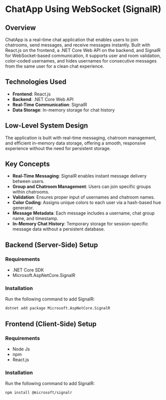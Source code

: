 # ChatApp Using WebSocket (SignalR)

## Overview
ChatApp is a real-time chat application that enables users to join chatrooms, send messages, and receive messages instantly. Built with React.js on the frontend, a .NET Core Web API on the backend, and SignalR for WebSocket-based communication, it supports user and room validation, color-coded usernames, and hides usernames for consecutive messages from the same user for a clean chat experience.

## Technologies Used
- **Frontend**: React.js
- **Backend**: .NET Core Web API
- **Real-Time Communication**: SignalR
- **Data Storage**: In-memory storage for chat history

## Low-Level System Design
The application is built with real-time messaging, chatroom management, and efficient in-memory data storage, offering a smooth, responsive experience without the need for persistent storage. 

## Key Concepts
- **Real-Time Messaging**: SignalR enables instant message delivery between users.
- **Group and Chatroom Management**: Users can join specific groups within chatrooms.
- **Validation**: Ensures proper input of usernames and chatroom names.
- **Color Coding**: Assigns unique colors to each user via a hash-based hue generator.
- **Message Metadata**: Each message includes a username, chat group name, and timestamp.
- **In-Memory Chat History**: Temporary storage for session-specific message data without a persistent database.

## Backend (Server-Side) Setup

### Requirements
- .NET Core SDK
- Microsoft.AspNetCore.SignalR

### Installation
Run the following command to add SignalR:
```bash
dotnet add package Microsoft.AspNetCore.SignalR
```



## Frontend (Client-Side) Setup

### Requirements
- Node Js
- npm
- React.js

### Installation
Run the following command to add SignalR:
```bash
npm install @microsoft/signalr
```
